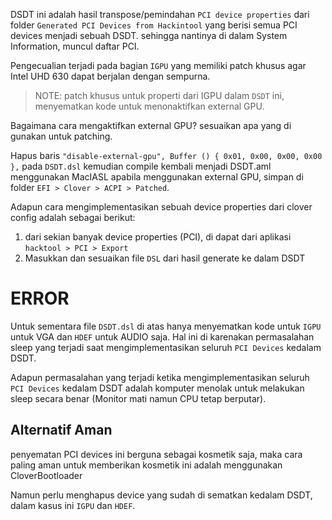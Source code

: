 DSDT ini adalah hasil transpose/pemindahan `PCI device properties` dari folder `Generated PCI Devices from Hackintool` yang berisi semua PCI devices menjadi sebuah DSDT. sehingga nantinya di dalam System Information, muncul daftar PCI.

Pengecualian terjadi pada bagian `IGPU` yang memiliki patch khusus agar Intel UHD 630 dapat berjalan dengan sempurna.

> NOTE: patch khusus untuk properti dari IGPU dalam `DSDT` ini, menyematkan kode untuk menonaktifkan external GPU. 

Bagaimana cara mengaktifkan external GPU? sesuaikan apa yang di gunakan untuk patching.

Hapus baris `"disable-external-gpu", Buffer () { 0x01, 0x00, 0x00, 0x00 },` pada `DSDT.dsl` kemudian compile kembali menjadi DSDT.aml menggunakan MacIASL apabila menggunakan external GPU, simpan di folder `EFI > Clover > ACPI > Patched`.

Adapun cara mengimplementasikan sebuah device properties dari clover config adalah sebagai berikut:
1. dari sekian banyak device properties (PCI), di dapat dari aplikasi `hacktool > PCI > Export`
2. Masukkan dan sesuaikan file `DSL` dari hasil generate ke dalam DSDT


# ERROR

Untuk sementara file `DSDT.dsl` di atas hanya menyematkan kode untuk `IGPU` untuk VGA dan `HDEF` untuk AUDIO saja.
Hal ini di karenakan permasalahan sleep yang terjadi saat mengimplementasikan seluruh `PCI Devices` kedalam DSDT.

Adapun permasalahan yang terjadi ketika mengimplementasikan seluruh `PCI Devices` kedalam DSDT adalah komputer menolak untuk melakukan sleep secara benar (Monitor mati namun CPU tetap berputar).


## Alternatif Aman
penyematan PCI devices ini berguna sebagai kosmetik saja, maka cara paling aman untuk memberikan kosmetik ini adalah menggunakan CloverBootloader

Namun perlu menghapus device yang sudah di sematkan kedalam DSDT, dalam kasus ini `IGPU` dan `HDEF`.
